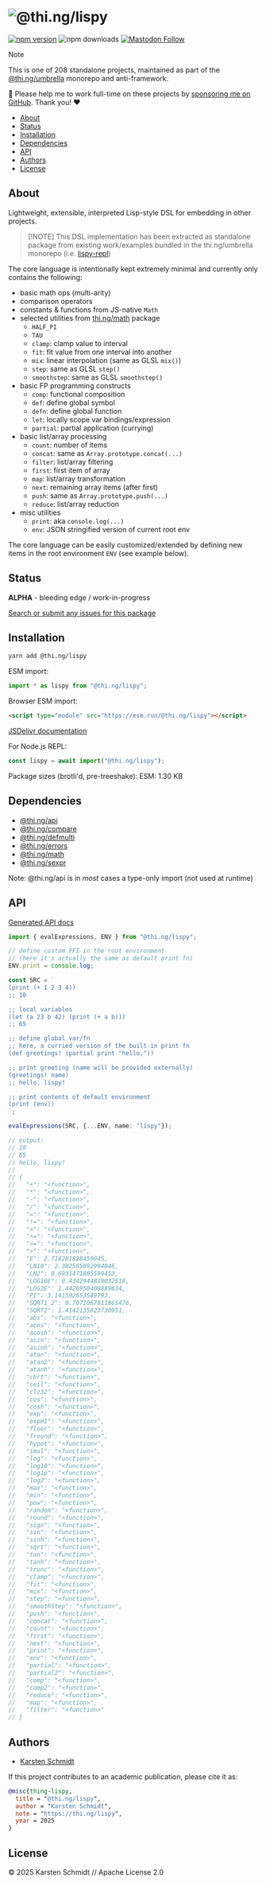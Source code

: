 <!-- This file is generated - DO NOT EDIT! -->
<!-- Please see: https://github.com/thi-ng/umbrella/blob/develop/CONTRIBUTING.md#changes-to-readme-files -->
# ![@thi.ng/lispy](https://raw.githubusercontent.com/thi-ng/umbrella/develop/assets/banners/thing-lispy.svg?a9b3f1f7)

[![npm version](https://img.shields.io/npm/v/@thi.ng/lispy.svg)](https://www.npmjs.com/package/@thi.ng/lispy)
![npm downloads](https://img.shields.io/npm/dm/@thi.ng/lispy.svg)
[![Mastodon Follow](https://img.shields.io/mastodon/follow/109331703950160316?domain=https%3A%2F%2Fmastodon.thi.ng&style=social)](https://mastodon.thi.ng/@toxi)

> [!NOTE]
> This is one of 208 standalone projects, maintained as part
> of the [@thi.ng/umbrella](https://github.com/thi-ng/umbrella/) monorepo
> and anti-framework.
>
> 🚀 Please help me to work full-time on these projects by [sponsoring me on
> GitHub](https://github.com/sponsors/postspectacular). Thank you! ❤️

- [About](#about)
- [Status](#status)
- [Installation](#installation)
- [Dependencies](#dependencies)
- [API](#api)
- [Authors](#authors)
- [License](#license)

## About

Lightweight, extensible, interpreted Lisp-style DSL for embedding in other projects.

> [!NOTE] This DSL implementation has been extracted as standalone package from
> existing work/examples bundled in the thi.ng/umbrella monorepo (i.e.
> [lispy-repl](https://github.com/thi-ng/umbrella/tree/develop/examples/lispy-repl))

The core language is intentionally kept extremely minimal and currently only
contains the following:

- basic math ops (multi-arity)
- comparison operators
- constants & functions from JS-native `Math`
- selected utilities from [thi.ng/math](https://thi.ng/math) package
    - `HALF_PI`
    - `TAU`
    - `clamp`: clamp value to interval
    - `fit`: fit value from one interval into another
    - `mix`: linear interpolation (same as GLSL `mix()`)
    - `step`: same as GLSL `step()`
    - `smoothstep`: same as GLSL `smoothstep()`
- basic FP programming constructs
    - `comp`: functional composition
    - `def`: define global symbol
    - `defn`: define global function
    - `let`: locally scope var bindings/expression
    - `partial`: partial application (currying)
- basic list/array processing
    - `count`: number of items
    - `concat`: same as `Array.prototype.concat(...)`
    - `filter`: list/array filtering
    - `first`: first item of array
    - `map`: list/array transformation
    - `next`: remaining array items (after first)
    - `push`: same as `Array.prototype.push(...)`
    - `reduce`: list/array reduction
- misc utilities
    - `print`: aka `console.log(...)`
    - `env`: JSON stringified version of current root env

The core language can be easily customized/extended by defining new items in the
root environment `ENV` (see example below).

## Status

**ALPHA** - bleeding edge / work-in-progress

[Search or submit any issues for this package](https://github.com/thi-ng/umbrella/issues?q=%5Blispy%5D+in%3Atitle)

## Installation

```bash
yarn add @thi.ng/lispy
```

ESM import:

```ts
import * as lispy from "@thi.ng/lispy";
```

Browser ESM import:

```html
<script type="module" src="https://esm.run/@thi.ng/lispy"></script>
```

[JSDelivr documentation](https://www.jsdelivr.com/)

For Node.js REPL:

```js
const lispy = await import("@thi.ng/lispy");
```

Package sizes (brotli'd, pre-treeshake): ESM: 1.30 KB

## Dependencies

- [@thi.ng/api](https://github.com/thi-ng/umbrella/tree/develop/packages/api)
- [@thi.ng/compare](https://github.com/thi-ng/umbrella/tree/develop/packages/compare)
- [@thi.ng/defmulti](https://github.com/thi-ng/umbrella/tree/develop/packages/defmulti)
- [@thi.ng/errors](https://github.com/thi-ng/umbrella/tree/develop/packages/errors)
- [@thi.ng/math](https://github.com/thi-ng/umbrella/tree/develop/packages/math)
- [@thi.ng/sexpr](https://github.com/thi-ng/umbrella/tree/develop/packages/sexpr)

Note: @thi.ng/api is in _most_ cases a type-only import (not used at runtime)

## API

[Generated API docs](https://docs.thi.ng/umbrella/lispy/)

```ts tangle:export/readme-1.ts
import { evalExpressions, ENV } from "@thi.ng/lispy";

// define custom FFI in the root environment
// (here it's actually the same as default print fn)
ENV.print = console.log;

const SRC = `
(print (+ 1 2 3 4))
;; 10

;; local variables
(let (a 23 b 42) (print (+ a b)))
;; 65

;; define global var/fn
;; here, a curried version of the built-in print fn
(def greetings! (partial print "hello,"))

;; print greeting (name will be provided externally)
(greetings! name)
;; hello, lispy!

;; print contents of default environment
(print (env))
`;

evalExpressions(SRC, {...ENV, name: "lispy"});

// output:
// 10
// 65
// hello, lispy!
//
// {
//   "+": "<function>",
//   "*": "<function>",
//   "-": "<function>",
//   "/": "<function>",
//   "=": "<function>",
//   "!=": "<function>",
//   "<": "<function>",
//   "<=": "<function>",
//   ">=": "<function>",
//   ">": "<function>",
//   "E": 2.718281828459045,
//   "LN10": 2.302585092994046,
//   "LN2": 0.6931471805599453,
//   "LOG10E": 0.4342944819032518,
//   "LOG2E": 1.4426950408889634,
//   "PI": 3.141592653589793,
//   "SQRT1_2": 0.7071067811865476,
//   "SQRT2": 1.4142135623730951,
//   "abs": "<function>",
//   "acos": "<function>",
//   "acosh": "<function>",
//   "asin": "<function>",
//   "asinh": "<function>",
//   "atan": "<function>",
//   "atan2": "<function>",
//   "atanh": "<function>",
//   "cbrt": "<function>",
//   "ceil": "<function>",
//   "clz32": "<function>",
//   "cos": "<function>",
//   "cosh": "<function>",
//   "exp": "<function>",
//   "expm1": "<function>",
//   "floor": "<function>",
//   "fround": "<function>",
//   "hypot": "<function>",
//   "imul": "<function>",
//   "log": "<function>",
//   "log10": "<function>",
//   "log1p": "<function>",
//   "log2": "<function>",
//   "max": "<function>",
//   "min": "<function>",
//   "pow": "<function>",
//   "random": "<function>",
//   "round": "<function>",
//   "sign": "<function>",
//   "sin": "<function>",
//   "sinh": "<function>",
//   "sqrt": "<function>",
//   "tan": "<function>",
//   "tanh": "<function>",
//   "trunc": "<function>",
//   "clamp": "<function>",
//   "fit": "<function>",
//   "mix": "<function>",
//   "step": "<function>",
//   "smoothStep": "<function>",
//   "push": "<function>",
//   "concat": "<function>",
//   "count": "<function>",
//   "first": "<function>",
//   "next": "<function>",
//   "print": "<function>",
//   "env": "<function>",
//   "partial": "<function>",
//   "partial2": "<function>",
//   "comp": "<function>",
//   "comp2": "<function>",
//   "reduce": "<function>",
//   "map": "<function>",
//   "filter": "<function>"
// }
```

## Authors

- [Karsten Schmidt](https://thi.ng)

If this project contributes to an academic publication, please cite it as:

```bibtex
@misc{thing-lispy,
  title = "@thi.ng/lispy",
  author = "Karsten Schmidt",
  note = "https://thi.ng/lispy",
  year = 2025
}
```

## License

&copy; 2025 Karsten Schmidt // Apache License 2.0
